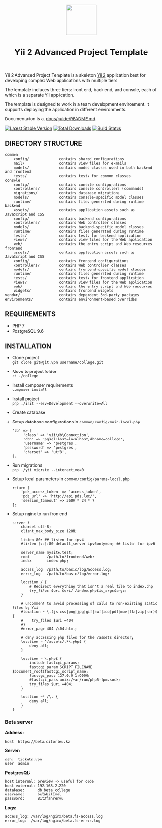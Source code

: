 <p align="center">
    <a href="https://github.com/yiisoft" target="_blank">
        <img src="https://avatars0.githubusercontent.com/u/993323" height="100px">
    </a>
    <h1 align="center">Yii 2 Advanced Project Template</h1>
    <br>
</p>

Yii 2 Advanced Project Template is a skeleton [Yii 2](http://www.yiiframework.com/) application best for
developing complex Web applications with multiple tiers.

The template includes three tiers: front end, back end, and console, each of which
is a separate Yii application.

The template is designed to work in a team development environment. It supports
deploying the application in different environments.

Documentation is at [docs/guide/README.md](docs/guide/README.md).

[![Latest Stable Version](https://img.shields.io/packagist/v/yiisoft/yii2-app-advanced.svg)](https://packagist.org/packages/yiisoft/yii2-app-advanced)
[![Total Downloads](https://img.shields.io/packagist/dt/yiisoft/yii2-app-advanced.svg)](https://packagist.org/packages/yiisoft/yii2-app-advanced)
[![Build Status](https://travis-ci.org/yiisoft/yii2-app-advanced.svg?branch=master)](https://travis-ci.org/yiisoft/yii2-app-advanced)

DIRECTORY STRUCTURE
-------------------

```
common
    config/              contains shared configurations
    mail/                contains view files for e-mails
    models/              contains model classes used in both backend and frontend
    tests/               contains tests for common classes    
console
    config/              contains console configurations
    controllers/         contains console controllers (commands)
    migrations/          contains database migrations
    models/              contains console-specific model classes
    runtime/             contains files generated during runtime
backend
    assets/              contains application assets such as JavaScript and CSS
    config/              contains backend configurations
    controllers/         contains Web controller classes
    models/              contains backend-specific model classes
    runtime/             contains files generated during runtime
    tests/               contains tests for backend application    
    views/               contains view files for the Web application
    web/                 contains the entry script and Web resources
frontend
    assets/              contains application assets such as JavaScript and CSS
    config/              contains frontend configurations
    controllers/         contains Web controller classes
    models/              contains frontend-specific model classes
    runtime/             contains files generated during runtime
    tests/               contains tests for frontend application
    views/               contains view files for the Web application
    web/                 contains the entry script and Web resources
    widgets/             contains frontend widgets
vendor/                  contains dependent 3rd-party packages
environments/            contains environment-based overrides
```

REQUIREMENTS
------------

* PHP 7
* PostgreSQL 9.6

INSTALLATION
------------

* Clone project <br/>
    `git clone git@git.vpn:username/college.git`
* Move to project folder <br/>
    `cd ./college`
* Install composer requirements <br/>
    `composer install`
* Install project <br/>
    `php ./init --env=Development --overwrite=All`
* Create database
* Setup database configurations in `common/config/main-local.php`
    ```
    'db' => [
         'class' => 'yii\db\Connection',
         'dsn' => 'pgsql:host=localhost;dbname=college',
         'username' => 'postgres',
         'password' => 'postgres',
         'charset' => 'utf8',
    ],
    ```

* Run migrations <br/>
    `php ./yii migrate --interactive=0`
* Setup local parameters in `common/config/params-local.php`
    ```
    return [
        'pds_access_token' => 'access_token',
        'pds_url' => 'http://api.pds.loc/',
        'session_timeout' => 3600 * 24 * 7
    ];
    ```
* Setup nginx to run frontend
    ```
    server {
        charset utf-8;
        client_max_body_size 128M;
    
        listen 80; ## listen for ipv4
        #listen [::]:80 default_server ipv6only=on; ## listen for ipv6
    
        server_name mysite.test;
        root        /path/to/frontend/web;
        index       index.php;
    
        access_log  /path/to/basic/log/access.log;
        error_log   /path/to/basic/log/error.log;
    
        location / {
            # Redirect everything that isn't a real file to index.php
            try_files $uri $uri/ /index.php$is_args$args;
        }
    
        # uncomment to avoid processing of calls to non-existing static files by Yii
        #location ~ \.(js|css|png|jpg|gif|swf|ico|pdf|mov|fla|zip|rar)$ {
        #    try_files $uri =404;
        #}
        #error_page 404 /404.html;
    
        # deny accessing php files for the /assets directory
        location ~ ^/assets/.*\.php$ {
            deny all;
        }
    
        location ~ \.php$ {
            include fastcgi_params;
            fastcgi_param SCRIPT_FILENAME $document_root$fastcgi_script_name;
            fastcgi_pass 127.0.0.1:9000;
            #fastcgi_pass unix:/var/run/php5-fpm.sock;
            try_files $uri =404;
        }
    
        location ~* /\. {
            deny all;
        }
    }
    ```

### Beta server

**Address:** 

    host: https://beta.citorleu.kz

**Server:**

    ssh:  tickets.vpn
    user: admin

**PostgresQL:**

    host internal: preview -> useful for code
    host external: 192.168.2.220
    database:      db_beta_college
    username:      betabilimal
    password:      B1t3fahrenvu

**Logs:**

    access_log: /var/log/nginx/beta.fs-access.log
    error_log:  /var/log/nginx/beta.fs-error.log
